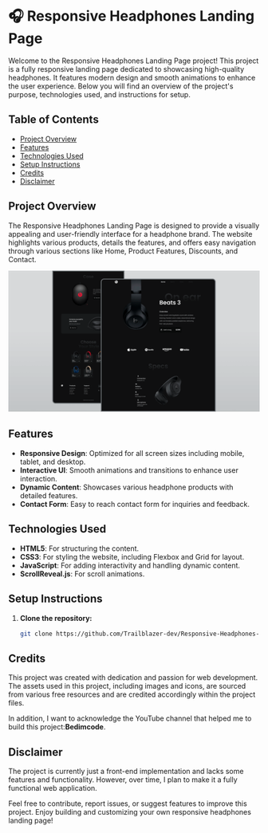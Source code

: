 # 🎧 Responsive Headphones Landing Page

Welcome to the Responsive Headphones Landing Page project! This project is a fully responsive landing page dedicated to showcasing high-quality headphones. It features modern design and smooth animations to enhance the user experience. Below you will find an overview of the project's purpose, technologies used, and instructions for setup.

## Table of Contents

- [Project Overview](#project-overview)
- [Features](#features)
- [Technologies Used](#technologies-used)
- [Setup Instructions](#setup-instructions)
- [Credits](#credits)
- [Disclaimer](#disclaimer)

## Project Overview

The Responsive Headphones Landing Page is designed to provide a visually appealing and user-friendly interface for a headphone brand. The website highlights various products, details the features, and offers easy navigation through various sections like Home, Product Features, Discounts, and Contact.

![Responsive Headphones Landing Page](./preview.png)

## Features

- **Responsive Design**: Optimized for all screen sizes including mobile, tablet, and desktop.
- **Interactive UI**: Smooth animations and transitions to enhance user interaction.
- **Dynamic Content**: Showcases various headphone products with detailed features.
- **Contact Form**: Easy to reach contact form for inquiries and feedback.

## Technologies Used

- **HTML5**: For structuring the content.
- **CSS3**: For styling the website, including Flexbox and Grid for layout.
- **JavaScript**: For adding interactivity and handling dynamic content.
- **ScrollReveal.js**: For scroll animations.

## Setup Instructions

1. **Clone the repository:**

   ```bash
   git clone https://github.com/Trailblazer-dev/Responsive-Headphones-Landing-page.git

## Credits

This project was created with dedication and passion for web development. The assets used in this project, including images and icons, are sourced from various free resources and are credited accordingly within the project files.

In addition, I want to acknowledge the YouTube channel that helped me to build this project:**Bedimcode**.

## Disclaimer

The project is currently just a front-end implementation and lacks some features and functionality. However, over time, I plan to make it a fully functional web application.

Feel free to contribute, report issues, or suggest features to improve this project. Enjoy building and customizing your own responsive headphones landing page!
